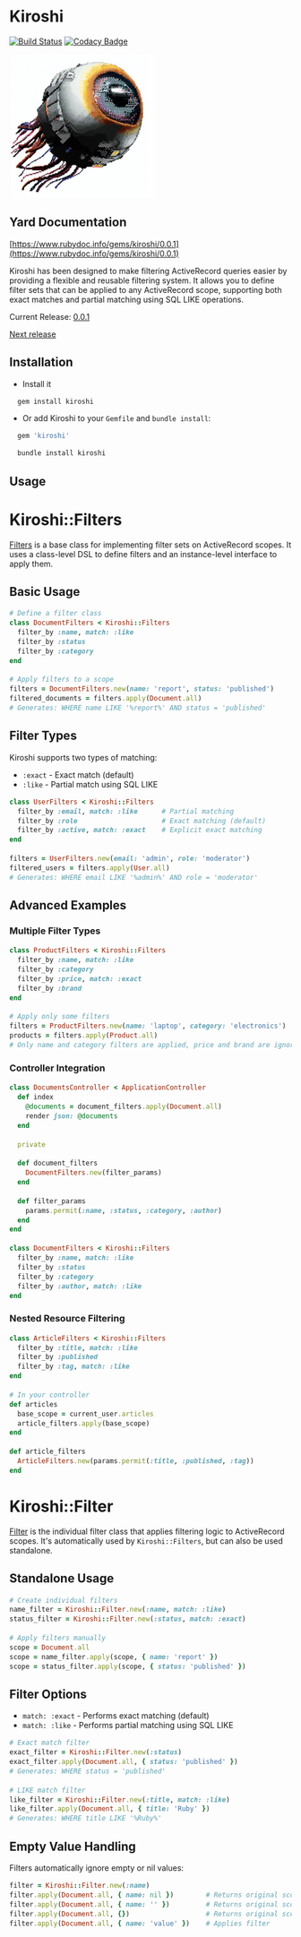 Kiroshi
====
[![Build Status](https://circleci.com/gh/darthjee/kiroshi.svg?style=shield)](https://circleci.com/gh/darthjee/kiroshi)
[![Codacy Badge](https://app.codacy.com/project/badge/Grade/35480a5e82e74ff7a0186697b3f61a4b)](https://app.codacy.com/gh/darthjee/kiroshi/dashboard?utm_source=gh&utm_medium=referral&utm_content=&utm_campaign=Badge_grade)

![kiroshi](https://raw.githubusercontent.com/darthjee/kiroshi/readme/kiroshi.jpg)

Yard Documentation
-------------------
[https://www.rubydoc.info/gems/kiroshi/0.0.1](https://www.rubydoc.info/gems/kiroshi/0.0.1)

Kiroshi has been designed to make filtering ActiveRecord queries easier
by providing a flexible and reusable filtering system. It allows you to
define filter sets that can be applied to any ActiveRecord scope,
supporting both exact matches and partial matching using SQL LIKE operations.

Current Release: [0.0.1](https://github.com/darthjee/kiroshi/tree/0.0.1)

[Next release](https://github.com/darthjee/kiroshi/compare/0.0.1...master)

Installation
---------------

- Install it

```ruby
  gem install kiroshi
```

- Or add Kiroshi to your `Gemfile` and `bundle install`:

```ruby
  gem 'kiroshi'
```

```bash
  bundle install kiroshi
```

Usage
-----

# Kiroshi::Filters

[Filters](https://www.rubydoc.info/gems/kiroshi/Kiroshi/Filters)
is a base class for implementing filter sets on ActiveRecord scopes.
It uses a class-level DSL to define filters and an instance-level interface to apply them.

## Basic Usage

```ruby
# Define a filter class
class DocumentFilters < Kiroshi::Filters
  filter_by :name, match: :like
  filter_by :status
  filter_by :category
end

# Apply filters to a scope
filters = DocumentFilters.new(name: 'report', status: 'published')
filtered_documents = filters.apply(Document.all)
# Generates: WHERE name LIKE '%report%' AND status = 'published'
```

## Filter Types

Kiroshi supports two types of matching:

- `:exact` - Exact match (default)
- `:like` - Partial match using SQL LIKE

```ruby
class UserFilters < Kiroshi::Filters
  filter_by :email, match: :like      # Partial matching
  filter_by :role                     # Exact matching (default)
  filter_by :active, match: :exact    # Explicit exact matching
end

filters = UserFilters.new(email: 'admin', role: 'moderator')
filtered_users = filters.apply(User.all)
# Generates: WHERE email LIKE '%admin%' AND role = 'moderator'
```

## Advanced Examples

### Multiple Filter Types
```ruby
class ProductFilters < Kiroshi::Filters
  filter_by :name, match: :like
  filter_by :category
  filter_by :price, match: :exact
  filter_by :brand
end

# Apply only some filters
filters = ProductFilters.new(name: 'laptop', category: 'electronics')
products = filters.apply(Product.all)
# Only name and category filters are applied, price and brand are ignored
```

### Controller Integration
```ruby
class DocumentsController < ApplicationController
  def index
    @documents = document_filters.apply(Document.all)
    render json: @documents
  end

  private

  def document_filters
    DocumentFilters.new(filter_params)
  end

  def filter_params
    params.permit(:name, :status, :category, :author)
  end
end

class DocumentFilters < Kiroshi::Filters
  filter_by :name, match: :like
  filter_by :status
  filter_by :category
  filter_by :author, match: :like
end
```

### Nested Resource Filtering
```ruby
class ArticleFilters < Kiroshi::Filters
  filter_by :title, match: :like
  filter_by :published
  filter_by :tag, match: :like
end

# In your controller
def articles
  base_scope = current_user.articles
  article_filters.apply(base_scope)
end

def article_filters
  ArticleFilters.new(params.permit(:title, :published, :tag))
end
```

# Kiroshi::Filter

[Filter](https://www.rubydoc.info/gems/kiroshi/Kiroshi/Filter)
is the individual filter class that applies filtering logic to ActiveRecord scopes.
It's automatically used by `Kiroshi::Filters`, but can also be used standalone.

## Standalone Usage

```ruby
# Create individual filters
name_filter = Kiroshi::Filter.new(:name, match: :like)
status_filter = Kiroshi::Filter.new(:status, match: :exact)

# Apply filters manually
scope = Document.all
scope = name_filter.apply(scope, { name: 'report' })
scope = status_filter.apply(scope, { status: 'published' })
```

## Filter Options

- `match: :exact` - Performs exact matching (default)
- `match: :like` - Performs partial matching using SQL LIKE

```ruby
# Exact match filter
exact_filter = Kiroshi::Filter.new(:status)
exact_filter.apply(Document.all, { status: 'published' })
# Generates: WHERE status = 'published'

# LIKE match filter
like_filter = Kiroshi::Filter.new(:title, match: :like)
like_filter.apply(Document.all, { title: 'Ruby' })
# Generates: WHERE title LIKE '%Ruby%'
```

## Empty Value Handling

Filters automatically ignore empty or nil values:

```ruby
filter = Kiroshi::Filter.new(:name)
filter.apply(Document.all, { name: nil })        # Returns original scope
filter.apply(Document.all, { name: '' })         # Returns original scope  
filter.apply(Document.all, {})                   # Returns original scope
filter.apply(Document.all, { name: 'value' })    # Applies filter
```
